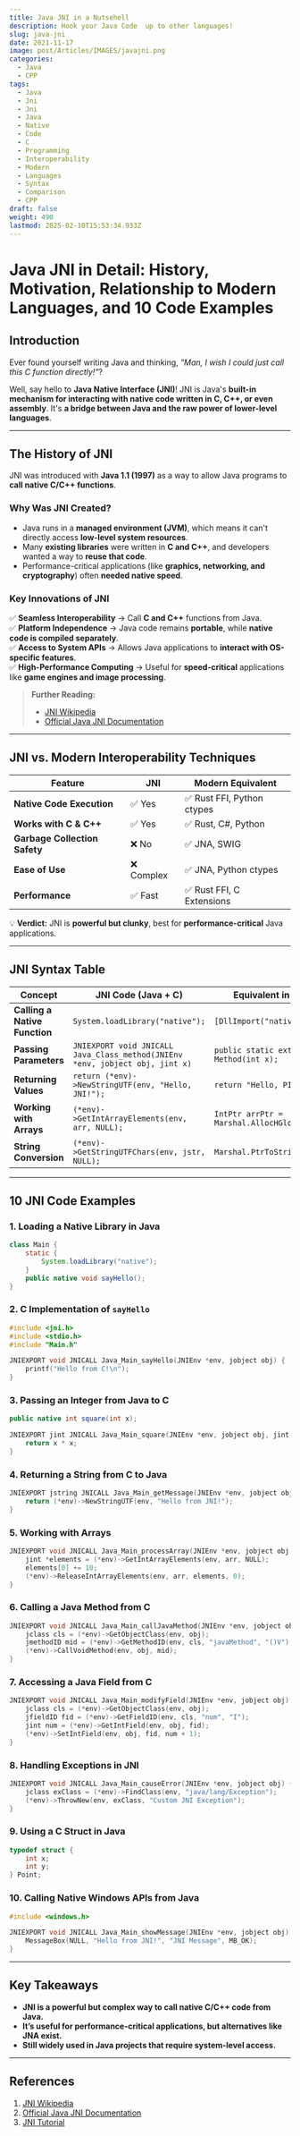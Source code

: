 ```yaml
---
title: Java JNI in a Nutsehell
description: Hook your Java Code  up to other languages!
slug: java-jni
date: 2021-11-17
image: post/Articles/IMAGES/javajni.png
categories:
  - Java
  - CPP
tags:
  - Java
  - Jni
  - Jni
  - Java
  - Native
  - Code
  - C
  - Programming
  - Interoperability
  - Modern
  - Languages
  - Syntax
  - Comparison
  - CPP
draft: false
weight: 490
lastmod: 2025-02-10T15:53:34.933Z
---
```

# Java JNI in Detail: History, Motivation, Relationship to Modern Languages, and 10 Code Examples

## Introduction

Ever found yourself writing Java and thinking, *"Man, I wish I could just call this C function directly!"*?

Well, say hello to **Java Native Interface (JNI)**! JNI is Java's **built-in mechanism for interacting with native code written in C, C++, or even assembly**. It's **a bridge between Java and the raw power of lower-level languages**.

<!--
In this article, we'll cover:  

- The **history and motivation** behind JNI.  
- How it compares to **modern interoperability approaches**.  
- **10 real JNI code examples**.  
- A **table comparing JNI syntax to other language interoperability mechanisms**.  
-->

***

## The History of JNI

JNI was introduced with **Java 1.1 (1997)** as a way to allow Java programs to **call native C/C++ functions**.

### **Why Was JNI Created?**

* Java runs in a **managed environment (JVM)**, which means it can't directly access **low-level system resources**.
* Many **existing libraries** were written in **C and C++**, and developers wanted a way to **reuse that code**.
* Performance-critical applications (like **graphics, networking, and cryptography**) often **needed native speed**.

### **Key Innovations of JNI**

✅ **Seamless Interoperability** → Call **C and C++** functions from Java.\
✅ **Platform Independence** → Java code remains **portable**, while **native code is compiled separately**.\
✅ **Access to System APIs** → Allows Java applications to **interact with OS-specific features**.\
✅ **High-Performance Computing** → Useful for **speed-critical** applications like **game engines and image processing**.

> **Further Reading:**
>
> * [JNI Wikipedia](https://en.wikipedia.org/wiki/Java_Native_Interface)
> * [Official Java JNI Documentation](https://docs.oracle.com/javase/8/docs/technotes/guides/jni/)

***

## JNI vs. Modern Interoperability Techniques

| Feature                       | JNI       | Modern Equivalent         |
| ----------------------------- | --------- | ------------------------- |
| **Native Code Execution**     | ✅ Yes     | ✅ Rust FFI, Python ctypes |
| **Works with C & C++**        | ✅ Yes     | ✅ Rust, C#, Python        |
| **Garbage Collection Safety** | ❌ No      | ✅ JNA, SWIG               |
| **Ease of Use**               | ❌ Complex | ✅ JNA, Python ctypes      |
| **Performance**               | ✅ Fast    | ✅ Rust FFI, C Extensions  |

💡 **Verdict:** JNI is **powerful but clunky**, best for **performance-critical** Java applications.

***

## JNI Syntax Table

| Concept                       | JNI Code (Java + C)                                                          | Equivalent in C# PInvoke                      |
| ----------------------------- | ---------------------------------------------------------------------------- | --------------------------------------------- |
| **Calling a Native Function** | `System.loadLibrary("native");`                                              | `[DllImport("native.dll")]`                   |
| **Passing Parameters**        | `JNIEXPORT void JNICALL Java_Class_method(JNIEnv *env, jobject obj, jint x)` | `public static extern void Method(int x);`    |
| **Returning Values**          | `return (*env)->NewStringUTF(env, "Hello, JNI!");`                           | `return "Hello, PInvoke!";`                   |
| **Working with Arrays**       | `(*env)->GetIntArrayElements(env, arr, NULL);`                               | `IntPtr arrPtr = Marshal.AllocHGlobal(size);` |
| **String Conversion**         | `(*env)->GetStringUTFChars(env, jstr, NULL);`                                | `Marshal.PtrToStringAnsi(strPtr);`            |

***

## 10 JNI Code Examples

### **1. Loading a Native Library in Java**

```java
class Main {
    static {
        System.loadLibrary("native");
    }
    public native void sayHello();
}
```

### **2. C Implementation of `sayHello`**

```c
#include <jni.h>
#include <stdio.h>
#include "Main.h"

JNIEXPORT void JNICALL Java_Main_sayHello(JNIEnv *env, jobject obj) {
    printf("Hello from C!\n");
}
```

### **3. Passing an Integer from Java to C**

```java
public native int square(int x);
```

```c
JNIEXPORT jint JNICALL Java_Main_square(JNIEnv *env, jobject obj, jint x) {
    return x * x;
}
```

### **4. Returning a String from C to Java**

```c
JNIEXPORT jstring JNICALL Java_Main_getMessage(JNIEnv *env, jobject obj) {
    return (*env)->NewStringUTF(env, "Hello from JNI!");
}
```

### **5. Working with Arrays**

```c
JNIEXPORT void JNICALL Java_Main_processArray(JNIEnv *env, jobject obj, jintArray arr) {
    jint *elements = (*env)->GetIntArrayElements(env, arr, NULL);
    elements[0] += 10;
    (*env)->ReleaseIntArrayElements(env, arr, elements, 0);
}
```

### **6. Calling a Java Method from C**

```c
JNIEXPORT void JNICALL Java_Main_callJavaMethod(JNIEnv *env, jobject obj) {
    jclass cls = (*env)->GetObjectClass(env, obj);
    jmethodID mid = (*env)->GetMethodID(env, cls, "javaMethod", "()V");
    (*env)->CallVoidMethod(env, obj, mid);
}
```

### **7. Accessing a Java Field from C**

```c
JNIEXPORT void JNICALL Java_Main_modifyField(JNIEnv *env, jobject obj) {
    jclass cls = (*env)->GetObjectClass(env, obj);
    jfieldID fid = (*env)->GetFieldID(env, cls, "num", "I");
    jint num = (*env)->GetIntField(env, obj, fid);
    (*env)->SetIntField(env, obj, fid, num + 1);
}
```

### **8. Handling Exceptions in JNI**

```c
JNIEXPORT void JNICALL Java_Main_causeError(JNIEnv *env, jobject obj) {
    jclass exClass = (*env)->FindClass(env, "java/lang/Exception");
    (*env)->ThrowNew(env, exClass, "Custom JNI Exception");
}
```

### **9. Using a C Struct in Java**

```c
typedef struct {
    int x;
    int y;
} Point;
```

### **10. Calling Native Windows APIs from Java**

```c
#include <windows.h>

JNIEXPORT void JNICALL Java_Main_showMessage(JNIEnv *env, jobject obj) {
    MessageBox(NULL, "Hello from JNI!", "JNI Message", MB_OK);
}
```

***

## Key Takeaways

* **JNI is a powerful but complex way to call native C/C++ code from Java.**
* **It’s useful for performance-critical applications, but alternatives like JNA exist.**
* **Still widely used in Java projects that require system-level access.**

***

## References

1. [JNI Wikipedia](https://en.wikipedia.org/wiki/Java_Native_Interface)
2. [Official Java JNI Documentation](https://docs.oracle.com/javase/8/docs/technotes/guides/jni/)
3. [JNI Tutorial](https://www.ibm.com/developerworks/java/tutorials/j-jni/)
